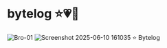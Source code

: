 # bytelog ⭐💗🌈
![Bro-01](https://github.com/user-attachments/assets/2618d525-db07-4de6-b8fd-3a88a03db3f9)
![Screenshot 2025-06-10 161035](https://github.com/user-attachments/assets/0508ec66-63c8-4492-b6cc-dfc7bb45cd96)
⭐ Bytelog 
